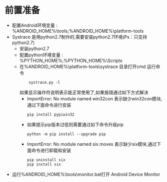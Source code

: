 # 前置准备
- 配置Android环境变量 : %ANDROID_HOME%\tools;%ANDROID_HOME%\platform-tools
- Systrace 是用python2.7制作的,需要安装python2.7环境(Ps：只支持python2.7)
    - 安装python2.7
    - 配置python环境变量 : %PYTHON_HOME%;%PYTHON_HOME%\Scripts
    - 在%ANDROID_HOME%\platform-tools\systrace 目录打开cmd 运行命令
        ```
            systrace.py -l         
        ```
      如果显示操作符说明表示能正常使用了,如果报错通过如下方式解决
        - ImportError: No module named win32con 表示缺少win32con模块,通过下面命令进行安装
            ```
            pip install pypiwin32      
            ```
        - 如果提示pip版本过低则需要通过如下命令升级pip
            ```
            python -m pip install --upgrade pip      
            ```
        - ImportError: No module named six.moves 表示缺少six模块,通过下面命令进行卸载和安装
            ```
            pip uninstall six      
            pip install six      
            ```
- 运行%ANDROID_HOME%\tools\monitor.bat打开 Android Device Monitor